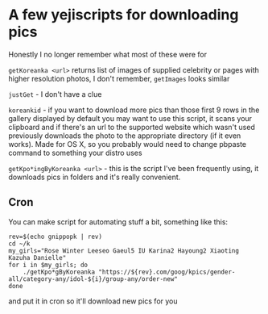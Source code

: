 # A few yejiscripts for downloading pics

Honestly I no longer remember what most of these were for

`getKoreanka <url>` returns list of images of supplied celebrity or pages with higher
resolution photos, I don't remember, `getImages` looks similar

`justGet` - I don't have a clue

`koreankid` - if you want to download more pics than those first 9 rows in the gallery
displayed by default you may want to use this script, it scans your clipboard and if
there's an url to the supported website which wasn't used previously downloads the photo
to the appropriate directory (if it even works). Made for OS X, so you probably would
need to change pbpaste command to something your distro uses

`getKpo*ingByKoreanka <url>` - this is the script I've been frequently using, it
downloads pics in folders and it's really convenient.

## Cron

You can make script for automating stuff a bit, something like this:

```
rev=$(echo gnippopk | rev)
cd ~/k
my_girls="Rose Winter Leeseo Gaeul5 IU Karina2 Hayoung2 Xiaoting Kazuha Danielle"
for i in $my_girls; do
	./getKpo*gByKoreanka "https://${rev}.com/goog/kpics/gender-all/category-any/idol-${i}/group-any/order-new"
done
```

and put it in cron so it'll download new pics for you

